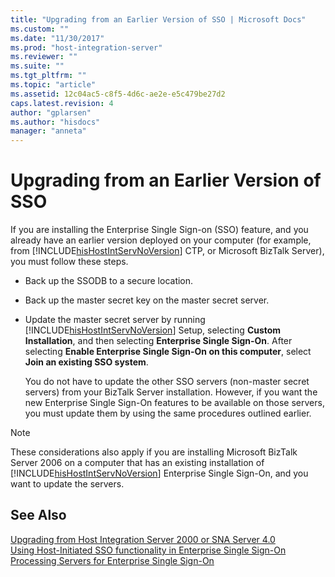 ```yaml
---
title: "Upgrading from an Earlier Version of SSO | Microsoft Docs"
ms.custom: ""
ms.date: "11/30/2017"
ms.prod: "host-integration-server"
ms.reviewer: ""
ms.suite: ""
ms.tgt_pltfrm: ""
ms.topic: "article"
ms.assetid: 12c04ac5-c8f5-4d6c-ae2e-e5c479be27d2
caps.latest.revision: 4
author: "gplarsen"
ms.author: "hisdocs"
manager: "anneta"
---
```

# Upgrading from an Earlier Version of SSO
If you are installing the Enterprise Single Sign-on (SSO) feature, and you already have an earlier version deployed on your computer (for example, from [!INCLUDE[hisHostIntServNoVersion](../includes/hishostintservnoversion-md.md)] CTP, or Microsoft BizTalk Server), you must follow these steps.  
  
- Back up the SSODB to a secure location.  
  
- Back up the master secret key on the master secret server.  
  
- Update the master secret server by running [!INCLUDE[hisHostIntServNoVersion](../includes/hishostintservnoversion-md.md)] Setup, selecting **Custom Installation**, and then selecting **Enterprise Single Sign-On**. After selecting **Enable Enterprise Single Sign-On on this computer**, select **Join an existing SSO system**.  
  
  You do not have to update the other SSO servers (non-master secret servers) from your BizTalk Server installation. However, if you want the new Enterprise Single Sign-On features to be available on those servers, you must update them by using the same procedures outlined earlier.  
  
> [!NOTE]
>  These considerations also apply if you are installing Microsoft BizTalk Server 2006 on a computer that has an existing installation of [!INCLUDE[hisHostIntServNoVersion](../includes/hishostintservnoversion-md.md)] Enterprise Single Sign-On, and you want to update the servers.  
  
## See Also  
 [Upgrading from Host Integration Server 2000 or SNA Server 4.0](../esso/upgrading-from-host-integration-server-2000-or-sna-server-4-0.md)   
 [Using Host-Initiated SSO functionality in Enterprise Single Sign-On](../esso/using-host-initiated-sso-functionality-in-enterprise-single-sign-on.md)   
 [Processing Servers for Enterprise Single Sign-On](../esso/processing-servers-for-enterprise-single-sign-on.md)